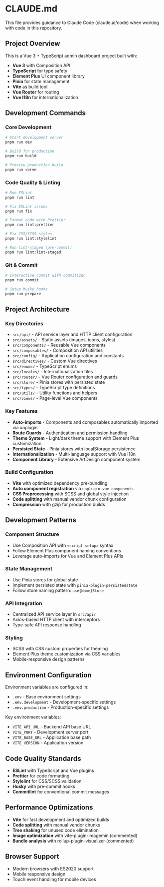 # CLAUDE.md

This file provides guidance to Claude Code (claude.ai/code) when working with code in this repository.

## Project Overview

This is a Vue 3 + TypeScript admin dashboard project built with:
- **Vue 3** with Composition API
- **TypeScript** for type safety
- **Element Plus** UI component library
- **Pinia** for state management
- **Vite** as build tool
- **Vue Router** for routing
- **Vue I18n** for internationalization

## Development Commands

### Core Development
```bash
# Start development server
pnpm run dev

# Build for production
pnpm run build

# Preview production build
pnpm run serve
```

### Code Quality & Linting
```bash
# Run ESLint
pnpm run lint

# Fix ESLint issues
pnpm run fix

# Format code with Prettier
pnpm run lint:prettier

# Fix CSS/SCSS styles
pnpm run lint:stylelint

# Run lint-staged (pre-commit)
pnpm run lint:lint-staged
```

### Git & Commit
```bash
# Interactive commit with commitizen
pnpm run commit

# Setup husky hooks
pnpm run prepare
```

## Project Architecture

### Key Directories
- `src/api/` - API service layer and HTTP client configuration
- `src/assets/` - Static assets (images, icons, styles)
- `src/components/` - Reusable Vue components
- `src/composables/` - Composition API utilities
- `src/config/` - Application configuration and constants
- `src/directives/` - Custom Vue directives
- `src/enums/` - TypeScript enums
- `src/locales/` - Internationalization files
- `src/router/` - Vue Router configuration and guards
- `src/store/` - Pinia stores with persisted state
- `src/types/` - TypeScript type definitions
- `src/utils/` - Utility functions and helpers
- `src/views/` - Page-level Vue components

### Key Features
- **Auto-imports** - Components and composables automatically imported via unplugin
- **Route Guards** - Authentication and permission handling
- **Theme System** - Light/dark theme support with Element Plus customization
- **Persisted State** - Pinia stores with localStorage persistence
- **Internationalization** - Multi-language support with Vue I18n
- **Component Library** - Extensive ArtDesign component system

### Build Configuration
- **Vite** with optimized dependency pre-bundling
- **Auto component registration** via `unplugin-vue-components`
- **CSS Preprocessing** with SCSS and global style injection
- **Code splitting** with manual vendor chunk configuration
- **Compression** with gzip for production builds

## Development Patterns

### Component Structure
- Use Composition API with `<script setup>` syntax
- Follow Element Plus component naming conventions
- Leverage auto-imports for Vue and Element Plus APIs

### State Management
- Use Pinia stores for global state
- Implement persisted state with `pinia-plugin-persistedstate`
- Follow store naming pattern: `use{Name}Store`

### API Integration
- Centralized API service layer in `src/api/`
- Axios-based HTTP client with interceptors
- Type-safe API response handling

### Styling
- SCSS with CSS custom properties for theming
- Element Plus theme customization via CSS variables
- Mobile-responsive design patterns

## Environment Configuration

Environment variables are configured in:
- `.env` - Base environment settings
- `.env.development` - Development-specific settings
- `.env.production` - Production-specific settings

Key environment variables:
- `VITE_API_URL` - Backend API base URL
- `VITE_PORT` - Development server port
- `VITE_BASE_URL` - Application base path
- `VITE_VERSION` - Application version

## Code Quality Standards

- **ESLint** with TypeScript and Vue plugins
- **Prettier** for code formatting
- **Stylelint** for CSS/SCSS validation
- **Husky** with pre-commit hooks
- **Commitlint** for conventional commit messages

## Performance Optimizations

- **Vite** for fast development and optimized builds
- **Code splitting** with manual vendor chunks
- **Tree shaking** for unused code elimination
- **Image optimization** with vite-plugin-imagemin (commented)
- **Bundle analysis** with rollup-plugin-visualizer (commented)

## Browser Support

- Modern browsers with ES2020 support
- Mobile responsive design
- Touch event handling for mobile devices